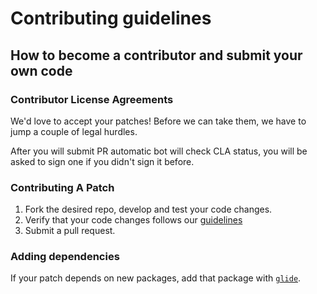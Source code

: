 # Contributing guidelines

## How to become a contributor and submit your own code

### Contributor License Agreements

We'd love to accept your patches! Before we can take them, we have to jump a couple of legal hurdles.

After you will submit PR automatic bot will check CLA status, you will be asked to sign one if you didn't sign it before.

### Contributing A Patch

1. Fork the desired repo, develop and test your code changes.
1. Verify that your code changes follows our [guidelines](docs/devel/guidelines.md)
1. Submit a pull request.

### Adding dependencies

If your patch depends on new packages, add that package with [`glide`](https://glide.sh/).
